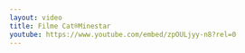 ```yaml
---
layout: video
title: Filme Cat®Minestar
youtube: https://www.youtube.com/embed/zpOULjyy-n8?rel=0
---
```

